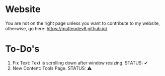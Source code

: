 # Website
You are not on the right page unless you want to contribute to my website, otherwise, go here: https://matteodev8.github.io/

# To-Do's
1. Fix Text: Text is scrolling down after window resizing. STATUS: ✔
2. New Content: Tools Page. STATUS: ⚠
